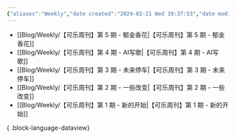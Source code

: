 ```yaml
---
{"aliases":"Weekly","date created":"2024-02-21 Wed 19:37:53","date modified":"2024-04-01 Mon 07:08:23","dg-publish":true,"permalink":"/Guide/Weekly/","dgPassFrontmatter":true}
---
```



- [[Blog/Weekly/【可乐周刊】第 5 期 - 郁金香花\|【可乐周刊】第 5 期 - 郁金香花]]
- [[Blog/Weekly/【可乐周刊】第 4 期 - AI写歌\|【可乐周刊】第 4 期 - AI写歌]]
- [[Blog/Weekly/【可乐周刊】第 3 期 - 未来停车\|【可乐周刊】第 3 期 - 未来停车]]
- [[Blog/Weekly/【可乐周刊】第 2 期 - 一些改变\|【可乐周刊】第 2 期 - 一些改变]]
- [[Blog/Weekly/【可乐周刊】第 1 期 - 新的开始\|【可乐周刊】第 1 期 - 新的开始]]

{ .block-language-dataview}
